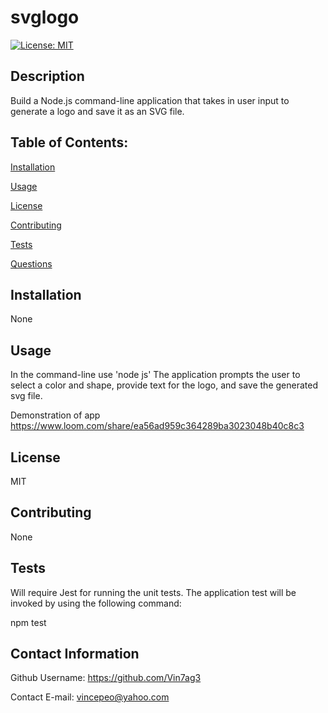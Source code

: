 
# svglogo
[![License: MIT](https://img.shields.io/badge/License-MIT-yellow.svg)](https://opensource.org/licenses/MIT)

## Description
Build a Node.js command-line application that takes in user input to generate a logo and save it as an SVG file. 

## Table of Contents:

[Installation](#installation)

[Usage](#usage)

[License](#license)

[Contributing](#contributing)

[Tests](#tests)

[Questions](#contact-information)

## Installation
None

## Usage
In the command-line use 'node js' The application prompts the user to select a color and shape, provide text for the logo, and save the generated svg file.

Demonstration of app
https://www.loom.com/share/ea56ad959c364289ba3023048b40c8c3

## License
MIT

## Contributing
None

## Tests
Will require Jest for running the unit tests. The application test will be invoked by using the following command:

npm test

## Contact Information
Github Username: https://github.com/Vin7ag3

Contact E-mail: vincepeo@yahoo.com
